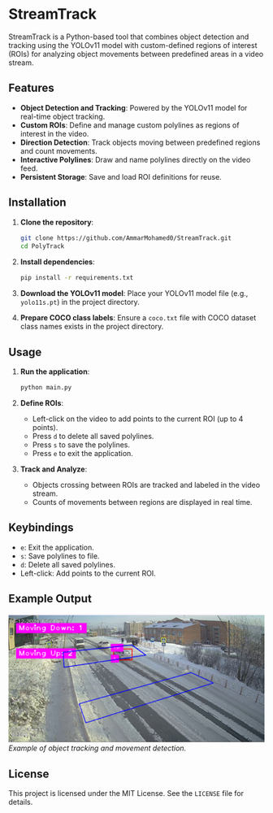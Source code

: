 # StreamTrack
StreamTrack is a Python-based tool that combines object detection and tracking using the YOLOv11 model with custom-defined regions of interest (ROIs) for analyzing object movements between predefined areas in a video stream.

## Features
- **Object Detection and Tracking**: Powered by the YOLOv11 model for real-time object tracking.
- **Custom ROIs**: Define and manage custom polylines as regions of interest in the video.
- **Direction Detection**: Track objects moving between predefined regions and count movements.
- **Interactive Polylines**: Draw and name polylines directly on the video feed.
- **Persistent Storage**: Save and load ROI definitions for reuse.

## Installation
1. **Clone the repository**:
    ```bash
    git clone https://github.com/AmmarMohamed0/StreamTrack.git
    cd PolyTrack
    ```

2. **Install dependencies**:
    ```bash
    pip install -r requirements.txt
    ```

3. **Download the YOLOv11 model**:
    Place your YOLOv11 model file (e.g., `yolo11s.pt`) in the project directory.

4. **Prepare COCO class labels**:
    Ensure a `coco.txt` file with COCO dataset class names exists in the project directory.

## Usage
1. **Run the application**:
    ```bash
    python main.py
    ```

2. **Define ROIs**:
   - Left-click on the video to add points to the current ROI (up to 4 points).
   - Press `d` to delete all saved polylines.
   - Press `s` to save the polylines.
   - Press `e` to exit the application.

3. **Track and Analyze**:
   - Objects crossing between ROIs are tracked and labeled in the video stream.
   - Counts of movements between regions are displayed in real time.

## Keybindings
- `e`: Exit the application.
- `s`: Save polylines to file.
- `d`: Delete all saved polylines.
- Left-click: Add points to the current ROI.

## Example Output
![Example Output](Screenshot.png)  
*Example of object tracking and movement detection.*

## License
This project is licensed under the MIT License. See the `LICENSE` file for details.
